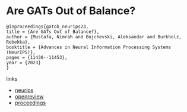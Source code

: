 # Are GATs Out of Balance?

```
@inproceedings{gatob_neurips23,
title = {Are GATs Out of Balance?},
author = {Mustafa, Nimrah and Bojchevski, Aleksandar and Burkholz, Rebekka},
booktitle = {Advances in Neural Information Processing Systems (NeurIPS)},
pages = {11430--11453},
year = {2023}
}
```

links
- [neurips](https://nips.cc/Conferences/2023/Schedule?showEvent=70353)
- [openreview](https://openreview.net/forum?id=qY7UqLoora)
- [proceedings](https://papers.nips.cc//paper_files/paper/2023/hash/25d463c05b414125f598cdf8022b3b46-Abstract-Conference.html)
